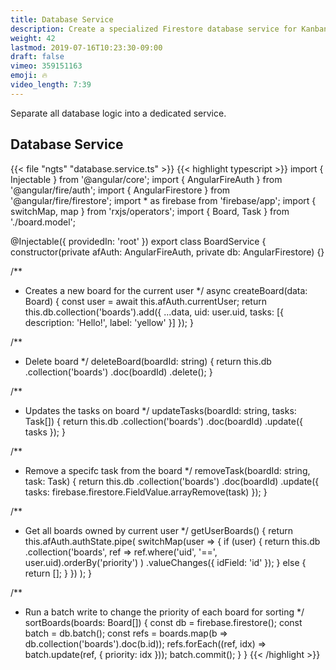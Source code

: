 ```yaml
---
title: Database Service
description: Create a specialized Firestore database service for Kanban boards
weight: 42
lastmod: 2019-07-16T10:23:30-09:00
draft: false
vimeo: 359151163
emoji: 🔥
video_length: 7:39
---
```


Separate all database logic into a dedicated service.

## Database Service

{{< file "ngts" "database.service.ts" >}}
{{< highlight typescript >}}
import { Injectable } from '@angular/core';
import { AngularFireAuth } from '@angular/fire/auth';
import { AngularFirestore } from '@angular/fire/firestore';
import * as firebase from 'firebase/app';
import { switchMap, map } from 'rxjs/operators';
import { Board, Task } from './board.model';

@Injectable({
  providedIn: 'root'
})
export class BoardService {
  constructor(private afAuth: AngularFireAuth, private db: AngularFirestore) {}

  /**
   * Creates a new board for the current user
   */
  async createBoard(data: Board) {
    const user = await this.afAuth.currentUser;
    return this.db.collection('boards').add({
      ...data,
      uid: user.uid,
      tasks: [{ description: 'Hello!', label: 'yellow' }]
    });
  }

  /**
   * Delete board
   */
  deleteBoard(boardId: string) {
    return this.db
      .collection('boards')
      .doc(boardId)
      .delete();
  }

  /**
   * Updates the tasks on board
   */
  updateTasks(boardId: string, tasks: Task[]) {
    return this.db
      .collection('boards')
      .doc(boardId)
      .update({ tasks });
  }

  /**
   * Remove a specifc task from the board
   */
  removeTask(boardId: string, task: Task) {
    return this.db
      .collection('boards')
      .doc(boardId)
      .update({
        tasks: firebase.firestore.FieldValue.arrayRemove(task)
      });
  }

  /**
   * Get all boards owned by current user
   */
  getUserBoards() {
    return this.afAuth.authState.pipe(
      switchMap(user => {
        if (user) {
          return this.db
            .collection<Board>('boards', ref =>
              ref.where('uid', '==', user.uid).orderBy('priority')
            )
            .valueChanges({ idField: 'id' });
        } else {
          return [];
        }
      })
    );
  }

  /**
   * Run a batch write to change the priority of each board for sorting
   */
  sortBoards(boards: Board[]) {
    const db = firebase.firestore();
    const batch = db.batch();
    const refs = boards.map(b => db.collection('boards').doc(b.id));
    refs.forEach((ref, idx) => batch.update(ref, { priority: idx }));
    batch.commit();
  }
}
{{< /highlight >}}
